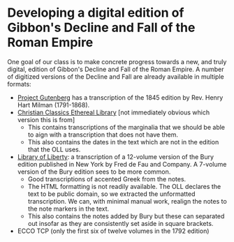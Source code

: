 # Developing a digital edition of Gibbon's Decline and Fall of the Roman Empire

One goal of our class is to make concrete progress towards a new, and truly digital, edition of Gibbon's Decline and Fall of the Roman Empire. A number of digitized versions of the Decline and Fall are already available in multiple formats:

<ul> 
<li><a href="https://www.gutenberg.org/files/25717/25717-h/25717-h.htm">Project Gutenberg</a> has a transcription of the 1845 edition by Rev. Henry Hart Milman (1791-1868).
<li><a href="https://www.ccel.org/g/gibbon/decline/index.htm">Christian Classics Ethereal Library</a> [not immediately obvious which version this is from]
<ul>
<li>This contains transcriptions of the marginalia that we should be able to aign with a transcription that does not have them.
<li>This also contains the dates in the text which are not in the edition that the OLL uses.
</ul>
<li><a href="https://oll.libertyfund.org/title/lecky-the-history-of-the-decline-and-fall-of-the-roman-empire-12-vols">Library of Liberty</a>: a transcription of a 12-volume version of the Bury edition published in New York by Fred de Fau and Company. A 7-volume version of the Bury edition sees to be more common.
<ul>
<li>Good transcriptions of accented Greek from the notes.
<li>The HTML formatting is not readily available. The OLL declares the text to be public domain, so we extracted the unformatted transcription. We can, with minimal manual work, realign the notes to the note markers in the text. 
<li>This also contains the notes added by Bury but these can separated out insofar as they are consistently set aside in square brackets.
</ul>
<li>ECCO TCP (only the first six of twelve volumes in the 1792 edition)
</ul>
